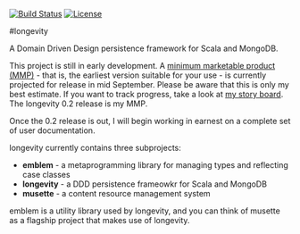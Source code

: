 [![Build
Status](https://travis-ci.org/sullivan-/longevity.svg?branch=master)](https://travis-ci.org/sullivan-/longevity.svg)
[![License](http://img.shields.io/:license-Apache%202-brightgreen.svg)](http://www.apache.org/licenses/LICENSE-2.0.txt)

#longevity

A Domain Driven Design persistence framework for Scala and MongoDB.

This project is still in early development. A [minimum marketable
product
(MMP)](http://www.romanpichler.com/blog/minimum-viable-product-and-minimal-marketable-product/)
\- that is, the earliest version suitable for your use - is currently
projected for release in mid September. Please be aware that this is only
my best estimate. If you want to track progress, take a look at [my
story board](https://www.pivotaltracker.com/n/projects/1231978). The
longevity 0.2 release is my MMP.

Once the 0.2 release is out, I will begin working in earnest on a
complete set of user documentation.

longevity currently contains three subprojects:

- **emblem** - a metaprogramming library for managing types and reflecting case classes
- **longevity** - a DDD persistence frameowkr for Scala and MongoDB
- **musette** - a content resource management system

emblem is a utility library used by longevity, and you can think of
musette as a flagship project that makes use of longevity.
